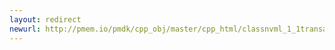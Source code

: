 ```yaml
---
layout: redirect
newurl: http://pmem.io/pmdk/cpp_obj/master/cpp_html/classnvml_1_1transaction__alloc__error.html
---
```

